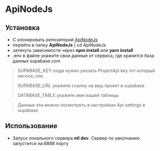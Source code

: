 # ApiNodeJs
## Установка
+ С клонировать репозиторий [ApiNodeJs](https://github.com/tt-dev-23/ApiNodeJs)
+ перейти в папку **ApiNodeJs** | cd ApiNodeJs
+ затянуть зависимости через **npm install** или **yarn install**
+ .env в файле укажите свои данные от сервиса, где хранится база данных supabase.com
> SUPABASE_KEY сюда нужно указать ProjectApi key тот который service_role.
>
> SUPABASE_URL укажите ссылку на ваш проект в supabase
>
> DATABASE_TABLE укажите имя вашей таблицы

> Данные эти можно посмотреть в настройках Api settings в supabase

## Использование
+ Запуск локального сервера **ntl dev**. Сервер по умолчанию запустится на:8888 порту
